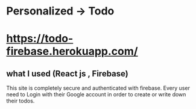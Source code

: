 # Personalized -> Todo
# https://todo-firebase.herokuapp.com/
## what I used (React js , Firebase)
This site is completely secure and authenticated with firebase.
Every user need to Login with their Google account in order to create or write down their todos.
